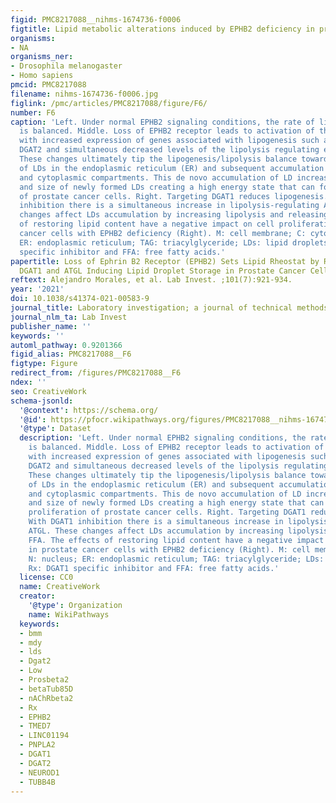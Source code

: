 ```yaml
---
figid: PMC8217088__nihms-1674736-f0006
figtitle: Lipid metabolic alterations induced by EPHB2 deficiency in prostate cancer
organisms:
- NA
organisms_ner:
- Drosophila melanogaster
- Homo sapiens
pmcid: PMC8217088
filename: nihms-1674736-f0006.jpg
figlink: /pmc/articles/PMC8217088/figure/F6/
number: F6
caption: 'Left. Under normal EPHB2 signaling conditions, the rate of lipogenesis/lipolysis
  is balanced. Middle. Loss of EPHB2 receptor leads to activation of the TAG pathway
  with increased expression of genes associated with lipogenesis such as DGAT1 and
  DGAT2 and simultaneous decreased levels of the lipolysis regulating enzyme ATGL.
  These changes ultimately tip the lipogenesis/lipolysis balance toward the formation
  of LDs in the endoplasmic reticulum (ER) and subsequent accumulation in both nuclear
  and cytoplasmic compartments. This de novo accumulation of LD increases the density
  and size of newly formed LDs creating a high energy state that can foment the proliferation
  of prostate cancer cells. Right. Targeting DGAT1 reduces lipogenesis. With DGAT1
  inhibition there is a simultaneous increase in lipolysis-regulating ATGL. These
  changes affect LDs accumulation by increasing lipolysis and releasing FFA. The effects
  of restoring lipid content have a negative impact on cell proliferation in prostate
  cancer cells with EPHB2 deficiency (Right). M: cell membrane; C: cytoplasm; N: nucleus;
  ER: endoplasmic reticulum; TAG: triacylglyceride; LDs: lipid droplets; Rx: DGAT1
  specific inhibitor and FFA: free fatty acids.'
papertitle: Loss of Ephrin B2 Receptor (EPHB2) Sets Lipid Rheostat by Regulating Proteins
  DGAT1 and ATGL Inducing Lipid Droplet Storage in Prostate Cancer Cells.
reftext: Alejandro Morales, et al. Lab Invest. ;101(7):921-934.
year: '2021'
doi: 10.1038/s41374-021-00583-9
journal_title: Laboratory investigation; a journal of technical methods and pathology
journal_nlm_ta: Lab Invest
publisher_name: ''
keywords: ''
automl_pathway: 0.9201366
figid_alias: PMC8217088__F6
figtype: Figure
redirect_from: /figures/PMC8217088__F6
ndex: ''
seo: CreativeWork
schema-jsonld:
  '@context': https://schema.org/
  '@id': https://pfocr.wikipathways.org/figures/PMC8217088__nihms-1674736-f0006.html
  '@type': Dataset
  description: 'Left. Under normal EPHB2 signaling conditions, the rate of lipogenesis/lipolysis
    is balanced. Middle. Loss of EPHB2 receptor leads to activation of the TAG pathway
    with increased expression of genes associated with lipogenesis such as DGAT1 and
    DGAT2 and simultaneous decreased levels of the lipolysis regulating enzyme ATGL.
    These changes ultimately tip the lipogenesis/lipolysis balance toward the formation
    of LDs in the endoplasmic reticulum (ER) and subsequent accumulation in both nuclear
    and cytoplasmic compartments. This de novo accumulation of LD increases the density
    and size of newly formed LDs creating a high energy state that can foment the
    proliferation of prostate cancer cells. Right. Targeting DGAT1 reduces lipogenesis.
    With DGAT1 inhibition there is a simultaneous increase in lipolysis-regulating
    ATGL. These changes affect LDs accumulation by increasing lipolysis and releasing
    FFA. The effects of restoring lipid content have a negative impact on cell proliferation
    in prostate cancer cells with EPHB2 deficiency (Right). M: cell membrane; C: cytoplasm;
    N: nucleus; ER: endoplasmic reticulum; TAG: triacylglyceride; LDs: lipid droplets;
    Rx: DGAT1 specific inhibitor and FFA: free fatty acids.'
  license: CC0
  name: CreativeWork
  creator:
    '@type': Organization
    name: WikiPathways
  keywords:
  - bmm
  - mdy
  - lds
  - Dgat2
  - Low
  - Prosbeta2
  - betaTub85D
  - nAChRbeta2
  - Rx
  - EPHB2
  - TMED7
  - LINC01194
  - PNPLA2
  - DGAT1
  - DGAT2
  - NEUROD1
  - TUBB4B
---
```

